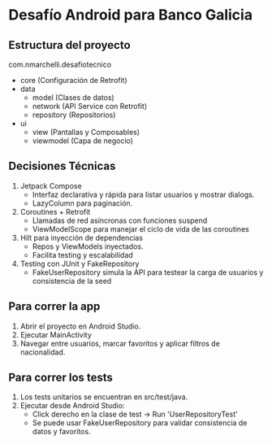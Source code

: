 ﻿# Desafío Android para Banco Galicia

## Estructura del proyecto

com.nmarchelli.desafiotecnico
- core (Configuración de Retrofit)
- data
  - model (Clases de datos)
  - network (API Service con Retrofit)
  - repository (Repositorios)
- ui
  - view (Pantallas y Composables)
  - viewmodel (Capa de negocio)


## Decisiones Técnicas

1. Jetpack Compose
   - Interfaz declarativa y rápida para listar usuarios y mostrar dialogs.
   - LazyColumn para paginación.
2. Coroutines + Retrofit
   - Llamadas de red asíncronas con funciones suspend
   - ViewModelScope para manejar el ciclo de vida de las coroutines
3. Hilt para inyección de dependencias
   - Repos y ViewModels inyectados.
   - Facilita testing y escalabilidad
4. Testing con JUnit y FakeRepository
   - FakeUserRepository simula la API para testear la carga de usuarios y consistencia de la seed


## Para correr la app

1. Abrir el proyecto en Android Studio.
2. Ejecutar MainActivity
3. Navegar entre usuarios, marcar favoritos y aplicar filtros de nacionalidad.


## Para correr los tests

1. Los tests unitarios se encuentran en src/test/java.
2. Ejecutar desde Android Studio:
   - Click derecho en la clase de test → Run 'UserRepositoryTest'
   - Se puede usar FakeUserRepository para validar consistencia de datos y favoritos.
